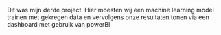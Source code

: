 Dit was mijn derde project. Hier moesten wij een machine learning model trainen met gekregen data en vervolgens onze resultaten tonen via een dashboard met gebruik van powerBI
